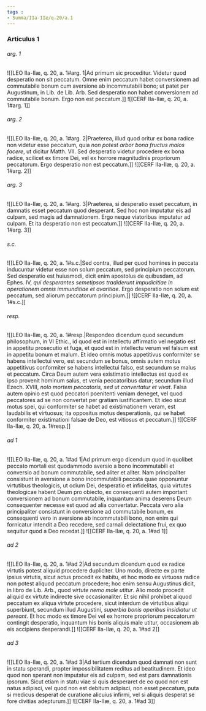 ```yaml
---
tags : 
- Summa/IIa-IIæ/q.20/a.1
---
```


### Articulus 1

###### arg. 1
![[LEO IIa-IIæ, q. 20, a. 1#arg. 1|Ad primum sic proceditur. Videtur quod desperatio non sit peccatum. Omne enim peccatum habet conversionem ad commutabile bonum cum aversione ab incommutabili bono; ut patet per Augustinum, in Lib. de Lib. Arb. Sed desperatio non habet conversionem ad commutabile bonum. Ergo non est peccatum.]]
![[CERF IIa-IIæ, q. 20, a. 1#arg. 1]]

###### arg. 2
![[LEO IIa-IIæ, q. 20, a. 1#arg. 2|Praeterea, illud quod oritur ex bona radice non videtur esse peccatum, quia *non potest arbor bona fructus malos facere*, ut dicitur Matth. VII. Sed desperatio videtur procedere ex bona radice, scilicet ex timore Dei, vel ex horrore magnitudinis propriorum peccatorum. Ergo desperatio non est peccatum.]]
![[CERF IIa-IIæ, q. 20, a. 1#arg. 2]]

###### arg. 3
![[LEO IIa-IIæ, q. 20, a. 1#arg. 3|Praeterea, si desperatio esset peccatum, in damnatis esset peccatum quod desperant. Sed hoc non imputatur eis ad culpam, sed magis ad damnationem. Ergo neque viatoribus imputatur ad culpam. Et ita desperatio non est peccatum.]]
![[CERF IIa-IIæ, q. 20, a. 1#arg. 3]]

###### s.c.
![[LEO IIa-IIæ, q. 20, a. 1#s.c.|Sed contra, illud per quod homines in peccata inducuntur videtur esse non solum peccatum, sed principium peccatorum. Sed desperatio est huiusmodi, dicit enim apostolus de quibusdam, ad Ephes. IV, *qui desperantes semetipsos tradiderunt impudicitiae in operationem omnis immunditiae et avaritiae*. Ergo desperatio non solum est peccatum, sed aliorum peccatorum principium.]]
![[CERF IIa-IIæ, q. 20, a. 1#s.c.]]

###### resp.
![[LEO IIa-IIæ, q. 20, a. 1#resp.|Respondeo dicendum quod secundum philosophum, in VI Ethic., id quod est in intellectu affirmatio vel negatio est in appetitu prosecutio et fuga, et quod est in intellectu verum vel falsum est in appetitu bonum et malum. Et ideo omnis motus appetitivus conformiter se habens intellectui vero, est secundum se bonus, omnis autem motus appetitivus conformiter se habens intellectui falso, est secundum se malus et peccatum. Circa Deum autem vera existimatio intellectus est quod ex ipso provenit hominum salus, et venia peccatoribus datur; secundum illud Ezech. XVIII, *nolo mortem peccatoris, sed ut convertatur et vivat*. Falsa autem opinio est quod peccatori poenitenti veniam deneget, vel quod peccatores ad se non convertat per gratiam iustificantem. Et ideo sicut motus spei, qui conformiter se habet ad existimationem veram, est laudabilis et virtuosus; ita oppositus motus desperationis, qui se habet conformiter existimationi falsae de Deo, est vitiosus et peccatum.]]
![[CERF IIa-IIæ, q. 20, a. 1#resp.]]

###### ad 1
![[LEO IIa-IIæ, q. 20, a. 1#ad 1|Ad primum ergo dicendum quod in quolibet peccato mortali est quodammodo aversio a bono incommutabili et conversio ad bonum commutabile, sed aliter et aliter. Nam principaliter consistunt in aversione a bono incommutabili peccata quae opponuntur virtutibus theologicis, ut odium Dei, desperatio et infidelitas, quia virtutes theologicae habent Deum pro obiecto, ex consequenti autem important conversionem ad bonum commutabile, inquantum anima deserens Deum consequenter necesse est quod ad alia convertatur. Peccata vero alia principaliter consistunt in conversione ad commutabile bonum, ex consequenti vero in aversione ab incommutabili bono, non enim qui fornicatur intendit a Deo recedere, sed carnali delectatione frui, ex quo sequitur quod a Deo recedat.]]
![[CERF IIa-IIæ, q. 20, a. 1#ad 1]]

###### ad 2
![[LEO IIa-IIæ, q. 20, a. 1#ad 2|Ad secundum dicendum quod ex radice virtutis potest aliquid procedere dupliciter. Uno modo, directe ex parte ipsius virtutis, sicut actus procedit ex habitu, et hoc modo ex virtuosa radice non potest aliquod peccatum procedere; hoc enim sensu Augustinus dicit, in libro de Lib. Arb., quod *virtute nemo male utitur*. Alio modo procedit aliquid ex virtute indirecte sive occasionaliter. Et sic nihil prohibet aliquod peccatum ex aliqua virtute procedere, sicut interdum de virtutibus aliqui superbiunt, secundum illud Augustini, *superbia bonis operibus insidiatur ut pereant*. Et hoc modo ex timore Dei vel ex horrore propriorum peccatorum contingit desperatio, inquantum his bonis aliquis male utitur, occasionem ab eis accipiens desperandi.]]
![[CERF IIa-IIæ, q. 20, a. 1#ad 2]]

###### ad 3
![[LEO IIa-IIæ, q. 20, a. 1#ad 3|Ad tertium dicendum quod damnati non sunt in statu sperandi, propter impossibilitatem reditus ad beatitudinem. Et ideo quod non sperant non imputatur eis ad culpam, sed est pars damnationis ipsorum. Sicut etiam in statu viae si quis desperaret de eo quod non est natus adipisci, vel quod non est debitum adipisci, non esset peccatum, puta si medicus desperat de curatione alicuius infirmi, vel si aliquis desperat se fore divitias adepturum.]]
![[CERF IIa-IIæ, q. 20, a. 1#ad 3]]

